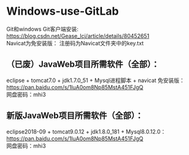 # Windows-use-GitLab
Git和windows Git客户端安装: https://blog.csdn.net/Gease_lcj/article/details/80452651  
Navicat为免安装版： 注册码为Navicat文件夹中的key.txt 

## （已废）JavaWeb项目所需软件（全部）：
eclipse + tomcat7.0 + jdk1.7.0_51 + Mysql进程脚本 + navicat 免安装版：  
https://pan.baidu.com/s/1luA0om8Np85MstA451FJgQ  
网盘密码：mhi3  

## 新版JavaWeb项目所需软件（全部）：
eclipse2018-09 + tomcat9.0.12 + jdk1.8.0_181 + Mysql8.0.12.0：  
https://pan.baidu.com/s/1luA0om8Np85MstA451FJgQ  
网盘密码：mhi3
